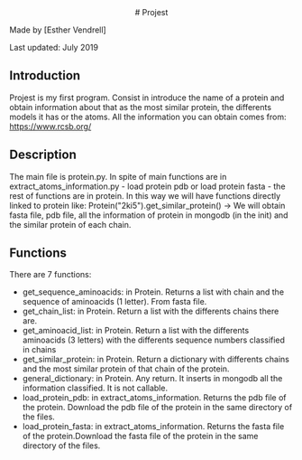 <center> # Projest </center>

Made by [Esther Vendrell]

Last updated: July 2019

## Introduction
Projest is my first program. Consist in introduce the name of a protein and obtain information about that as the most similar protein, the differents models it has or the atoms. All the information you can obtain comes from: https://www.rcsb.org/

## Description
The main file is protein.py. In spite of main functions are in extract_atoms_information.py - load protein pdb or load protein fasta - the rest of functions are in protein. 
In this way we will have functions directly linked to protein like:
Protein("2ki5").get_similar_protein() -> We will obtain fasta file, pdb file, all the information of protein in mongodb (in the init) and the similar protein of each chain. 

## Functions
There are 7 functions:
  - get_sequence_aminoacids: in Protein. Returns a list with chain and the sequence of aminoacids (1 letter). From fasta file.
  - get_chain_list: in Protein. Return a list with the differents chains there are.
  - get_aminoacid_list: in Protein. Return a list with the differents aminoacids (3 letters) with the differents sequence numbers classified in chains
  - get_similar_protein: in Protein. Return a dictionary with differents chains and the most similar protein of that chain of the protein.
  - general_dictionary: in Protein. Any return. It inserts in mongodb all the information classified. It is not callable.
  - load_protein_pdb: in extract_atoms_information. Returns the pdb file of the protein. Download the pdb file of the protein in the same directory of the files. 
  - load_protein_fasta: in extract_atoms_information. Returns the fasta file of the protein.Download the fasta file of the protein in the same directory of the files. 
